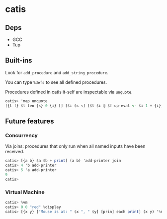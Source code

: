 # catis

## Deps

- GCC
- Tup

## Built-ins

Look for `add_procedure` and `add_string_procedure`.

You can type `%defs` to see all defined procedures.

Procedures defined in catis it-self are inspectable via `unquote`.

```haskell
catis> 'map unquote
[{l f} $l len {s} 0 {i} [] [$i $s <] [$l $i @ $f up-eval <- $i 1 + {i}] while] 
```

## Future features

### Concurrency
Via joins: procedures that only run when all named inputs have been received.

```haskell
catis> [{a b} $a $b + print] (a b) 'add-printer join
catis> 4 'b add-printer
catis> 5 'a add-printer
9
catis>
```

### Virtual Machine

```haskell
catis> %vm
catis> 0 0 "red" %display
catis> [{x y} ["Mouse is at: " $x ", " $y] [prin] each print] (x y) '%mouse-moved join
```

